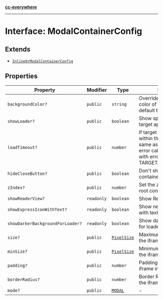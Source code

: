 [**cc-everywhere**](../../../../../index.md)

***

# Interface: ModalContainerConfig

## Extends

- [`InlineOrModalContainerConfig`](../../container-config-types/interfaces/inline-or-modal-container-config.md)

## Properties

| Property | Modifier | Type | Description | Inherited from |
| ------ | ------ | ------ | ------ | ------ |
| <a id="backgroundcolor"></a> `backgroundColor?` | `public` | `string` | Override the background color of the iframe. By default this is as per theme. | [`InlineOrModalContainerConfig`](../../container-config-types/interfaces/inline-or-modal-container-config.md).[`backgroundColor`](../../container-config-types/interfaces/inline-or-modal-container-config.md#backgroundcolor) |
| <a id="showloader"></a> `showLoader?` | `public` | `boolean` | Show spinner while loading target app. Default is true. | [`InlineOrModalContainerConfig`](../../container-config-types/interfaces/inline-or-modal-container-config.md).[`showLoader`](../../container-config-types/interfaces/inline-or-modal-container-config.md#showloader) |
| <a id="loadtimeout"></a> `loadTimeout?` | `public` | `number` | If target app does't open within this time (in ms, same as of setTimeout), the error callback is invoked with error code TARGET_LOAD_TIMED_OUT. | [`InlineOrModalContainerConfig`](../../container-config-types/interfaces/inline-or-modal-container-config.md).[`loadTimeout`](../../container-config-types/interfaces/inline-or-modal-container-config.md#loadtimeout) |
| <a id="hideclosebutton"></a> `hideCloseButton?` | `public` | `boolean` | Don't show close button for container and header bars | [`InlineOrModalContainerConfig`](../../container-config-types/interfaces/inline-or-modal-container-config.md).[`hideCloseButton`](../../container-config-types/interfaces/inline-or-modal-container-config.md#hideclosebutton) |
| <a id="zindex"></a> `zIndex?` | `public` | `number` | Set the z-index of of the root container | [`InlineOrModalContainerConfig`](../../container-config-types/interfaces/inline-or-modal-container-config.md).[`zIndex`](../../container-config-types/interfaces/inline-or-modal-container-config.md#zindex) |
| <a id="showreaderview"></a> `showReaderView?` | `readonly` | `boolean` | Show Reader Loading View | [`InlineOrModalContainerConfig`](../../container-config-types/interfaces/inline-or-modal-container-config.md).[`showReaderView`](../../container-config-types/interfaces/inline-or-modal-container-config.md#showreaderview) |
| <a id="showexpressiconwithtext"></a> `showExpressIconWithText?` | `readonly` | `boolean` | Show new express icon with text | [`InlineOrModalContainerConfig`](../../container-config-types/interfaces/inline-or-modal-container-config.md).[`showExpressIconWithText`](../../container-config-types/interfaces/inline-or-modal-container-config.md#showexpressiconwithtext) |
| <a id="showdarkerbackgroundforloader"></a> `showDarkerBackgroundForLoader?` | `readonly` | `boolean` | Show darker background for loader | [`InlineOrModalContainerConfig`](../../container-config-types/interfaces/inline-or-modal-container-config.md).[`showDarkerBackgroundForLoader`](../../container-config-types/interfaces/inline-or-modal-container-config.md#showdarkerbackgroundforloader) |
| <a id="size"></a> `size?` | `public` | [`PixelSize`](../../asset-types/interfaces/pixel-size.md) | Maximum size boundary of the iframe. | [`InlineOrModalContainerConfig`](../../container-config-types/interfaces/inline-or-modal-container-config.md).[`size`](../../container-config-types/interfaces/inline-or-modal-container-config.md#size) |
| <a id="minsize"></a> `minSize?` | `public` | [`PixelSize`](../../asset-types/interfaces/pixel-size.md) | Minimum size boundary of the iframe. | [`InlineOrModalContainerConfig`](../../container-config-types/interfaces/inline-or-modal-container-config.md).[`minSize`](../../container-config-types/interfaces/inline-or-modal-container-config.md#minsize) |
| <a id="padding"></a> `padding?` | `public` | `number` | Padding applied to the iframe in pixels. | [`InlineOrModalContainerConfig`](../../container-config-types/interfaces/inline-or-modal-container-config.md).[`padding`](../../container-config-types/interfaces/inline-or-modal-container-config.md#padding) |
| <a id="borderradius"></a> `borderRadius?` | `public` | `number` | Border Radius applied to the iframe in pixels. | [`InlineOrModalContainerConfig`](../../container-config-types/interfaces/inline-or-modal-container-config.md).[`borderRadius`](../../container-config-types/interfaces/inline-or-modal-container-config.md#borderradius) |
| <a id="mode"></a> `mode?` | `public` | [`MODAL`](../../container-config-types/enumerations/container-mode.md#modal) | - | - |
